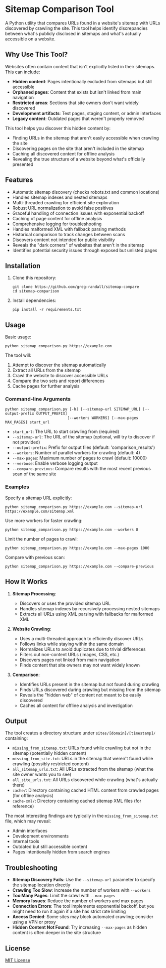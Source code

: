 # Sitemap Comparison Tool

A Python utility that compares URLs found in a website's sitemap with URLs discovered by crawling the site. This tool helps identify discrepancies between what's publicly disclosed in sitemaps and what's actually accessible on a website.

## Why Use This Tool?

Websites often contain content that isn't explicitly listed in their sitemaps. This can include:

- **Hidden content**: Pages intentionally excluded from sitemaps but still accessible
- **Orphaned pages**: Content that exists but isn't linked from main navigation
- **Restricted areas**: Sections that site owners don't want widely discovered
- **Development artifacts**: Test pages, staging content, or admin interfaces
- **Legacy content**: Outdated pages that weren't properly removed

This tool helps you discover this hidden content by:
- Finding URLs in the sitemap that aren't easily accessible when crawling the site
- Discovering pages on the site that aren't included in the sitemap
- Caching all discovered content for offline analysis
- Revealing the true structure of a website beyond what's officially presented

## Features

- Automatic sitemap discovery (checks robots.txt and common locations)
- Handles sitemap indexes and nested sitemaps
- Multi-threaded crawling for efficient site exploration
- Robust URL normalization to avoid false positives
- Graceful handling of connection issues with exponential backoff
- Caching of page content for offline analysis
- Comprehensive logging for troubleshooting
- Handles malformed XML with fallback parsing methods
- Historical comparison to track changes between scans
- Discovers content not intended for public visibility
- Reveals the "dark corners" of websites that aren't in the sitemap
- Identifies potential security issues through exposed but unlisted pages

## Installation

1. Clone this repository:
   ```
   git clone https://github.com/greg-randall/sitemap-compare
   cd sitemap-comparison
   ```

2. Install dependencies:
   ```
   pip install -r requirements.txt
   ```

## Usage

Basic usage:

```
python sitemap_comparison.py https://example.com
```

The tool will:
1. Attempt to discover the sitemap automatically
2. Extract all URLs from the sitemap
3. Crawl the website to discover accessible URLs
4. Compare the two sets and report differences
5. Cache pages for further analysis

### Command-line Arguments

```
python sitemap_comparison.py [-h] [--sitemap-url SITEMAP_URL] [--output-prefix OUTPUT_PREFIX] 
                            [--workers WORKERS] [--max-pages MAX_PAGES] start_url
```

- `start_url`: The URL to start crawling from (required)
- `--sitemap-url`: The URL of the sitemap (optional, will try to discover if not provided)
- `--output-prefix`: Prefix for output files (default: 'comparison_results')
- `--workers`: Number of parallel workers for crawling (default: 4)
- `--max-pages`: Maximum number of pages to crawl (default: 10000)
- `--verbose`: Enable verbose logging output
- `--compare-previous`: Compare results with the most recent previous scan of the same site

### Examples

Specify a sitemap URL explicitly:
```
python sitemap_comparison.py https://example.com --sitemap-url https://example.com/sitemap.xml
```

Use more workers for faster crawling:
```
python sitemap_comparison.py https://example.com --workers 8
```

Limit the number of pages to crawl:
```
python sitemap_comparison.py https://example.com --max-pages 1000
```

Compare with previous scan:
```
python sitemap_comparison.py https://example.com --compare-previous
```

## How It Works

1. **Sitemap Processing**:
   - Discovers or uses the provided sitemap URL
   - Handles sitemap indexes by recursively processing nested sitemaps
   - Extracts all URLs using XML parsing with fallbacks for malformed XML

2. **Website Crawling**:
   - Uses a multi-threaded approach to efficiently discover URLs
   - Follows links while staying within the same domain
   - Normalizes URLs to avoid duplicates due to trivial differences
   - Filters out non-content URLs (images, CSS, etc.)
   - Discovers pages not linked from main navigation
   - Finds content that site owners may not want widely known

3. **Comparison**:
   - Identifies URLs present in the sitemap but not found during crawling
   - Finds URLs discovered during crawling but missing from the sitemap
   - Reveals the "hidden web" of content not meant to be easily discovered
   - Caches all content for offline analysis and investigation

## Output

The tool creates a directory structure under `sites/[domain]/[timestamp]/` containing:

- `missing_from_sitemap.txt`: URLs found while crawling but not in the sitemap (potentially hidden content)
- `missing_from_site.txt`: URLs in the sitemap that weren't found while crawling (possibly restricted content)
- `all_sitemap_urls.txt`: All URLs extracted from the sitemap (what the site owner wants you to see)
- `all_site_urls.txt`: All URLs discovered while crawling (what's actually there)
- `cache/`: Directory containing cached HTML content from crawled pages (for offline analysis)
- `cache-xml/`: Directory containing cached sitemap XML files (for reference)

The most interesting findings are typically in the `missing_from_sitemap.txt` file, which may reveal:
- Admin interfaces
- Development environments
- Internal tools
- Outdated but still accessible content
- Pages intentionally hidden from search engines

## Troubleshooting

- **Sitemap Discovery Fails**: Use the `--sitemap-url` parameter to specify the sitemap location directly
- **Crawling Too Slow**: Increase the number of workers with `--workers`
- **Too Many Pages**: Limit the crawl with `--max-pages`
- **Memory Issues**: Reduce the number of workers and max pages
- **Connection Errors**: The tool implements exponential backoff, but you might need to run it again if a site has strict rate limiting
- **Access Denied**: Some sites may block automated crawling; consider using a VPN or proxy
- **Hidden Content Not Found**: Try increasing `--max-pages` as hidden content is often deeper in the site structure

## License

[MIT License](LICENSE)
